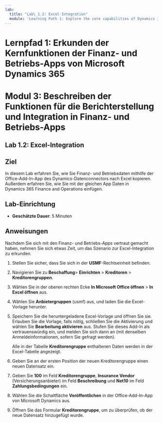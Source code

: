 ```yaml
---
lab:
  title: "Lab\_1.2: Excel-Integration"
  module: 'Learning Path 1: Explore the core capabilities of Dynamics 365 finance and operations apps'
---
```

# Lernpfad 1: Erkunden der Kernfunktionen der Finanz- und Betriebs-Apps von Microsoft Dynamics 365
# Modul 3: Beschreiben der Funktionen für die Berichterstellung und Integration in Finanz- und Betriebs-Apps

## Lab 1.2: Excel-Integration

## Ziel

In diesem Lab erfahren Sie, wie Sie Finanz- und Betriebsdaten mithilfe der Office-Add-In-App des Dynamics-Datenconnectors nach Excel kopieren. Außerdem erfahren Sie, wie Sie mit der gleichen App Daten in Dynamics 365 Finance and Operations einfügen. 

## Lab-Einrichtung

   - **Geschätzte Dauer**: 5 Minuten

## Anweisungen

Nachdem Sie sich mit den Finanz- und Betriebs-Apps vertraut gemacht haben, nehmen Sie sich etwas Zeit, um das Szenario zur Excel-Integration zu erkunden.

1.  Stellen Sie sicher, dass Sie sich in der **USMF**-Rechtseinheit befinden.

2.  Navigieren Sie zu **Beschaffung**> **Einrichten** > **Kreditoren** > **Kreditorengruppen**.

3.  Wählen Sie in der oberen rechten Ecke **In Microsoft Office öffnen** > **In Excel öffnen** aus.

4.  Wählen Sie **Anbietergruppen** (usmf) aus, und laden Sie die Excel-Vorlage herunter.

5.  Speichern Sie die heruntergeladene Excel-Vorlage und öffnen Sie sie. Erlauben Sie die Vorlage, falls nötig, schließen Sie die Aktivierung und wählen Sie **Bearbeitung aktivieren** aus. Stufen Sie dieses Add-In als vertrauenswürdig ein, und melden Sie sich dann an (mit denselben Anmeldeinformationen, sofern Sie gefragt werden).

    Alle in der Tabelle **Kreditorengruppe** enthaltenen Daten werden in der Excel-Tabelle angezeigt.

6.  Geben Sie an der ersten Position der neuen Kreditorengruppe einen neuen Datensatz ein.

7.  Geben Sie **100** im Feld **Kreditorengruppe**, **Insurance Vendor** (Versicherungsanbieter) im Feld **Beschreibung** und **Net10** im Feld **Zahlungsbedingungen** ein.

8.  Wählen Sie die Schaltfläche **Veröffentlichen** in der Office-Add-In-App von Microsoft Dynamics aus.

9.  Öffnen Sie das Formular **Kreditorengruppe**, um zu überprüfen, ob der neue Datensatz hinzugefügt wurde.

